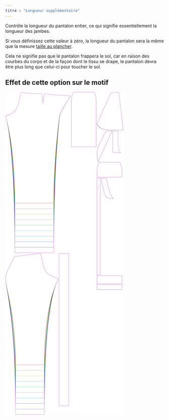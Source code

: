 ```yaml
---
titre : "Longueur supplémentaire"
---
```


Contrôle la longueur du pantalon entier, ce qui signifie essentiellement la longueur des jambes.

<Note>

Si vous définissez cette valeur à zéro, la longueur du pantalon sera la même que la mesure [taille au plancher](/docs/measurements/waisttofloor).

Cela ne signifie pas que le pantalon frappera le sol, car en raison des courbes du corps et de la façon dont le tissu se drape,
le pantalon devra être plus long que celui-ci pour toucher le sol.

</Note>

## Effet de cette option sur le motif

![Cette image montre l'effet de cette option en superposant plusieurs variantes qui ont une valeur différente pour cette option](charlie_lengthbonus_sample.svg "Effet de cette option sur le modèle")
